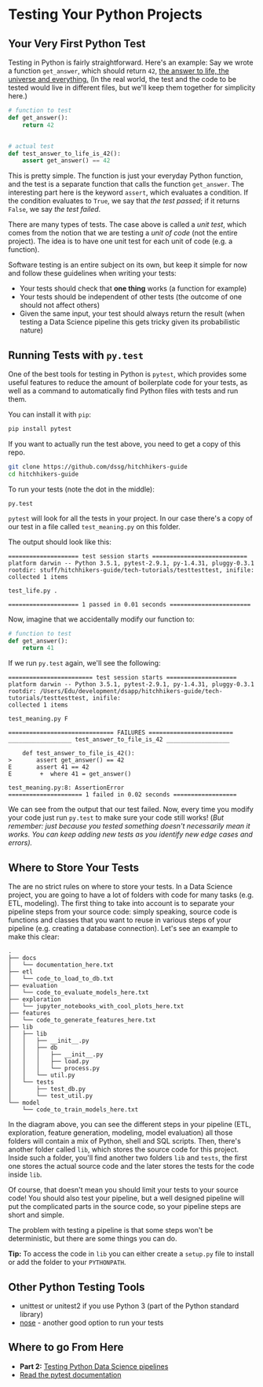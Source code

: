 # Testing Your Python Projects

## Your Very First Python Test

Testing in Python is fairly straightforward. Here's an example: Say we wrote a function `get_answer`, which should return `42`, [the answer to life, the universe and everything.](http://hitchhikers.wikia.com/wiki/42) (In the real world, 
the test and the code to be tested would live in different files, but we'll keep them together for simplicity here.) 

```python
# function to test
def get_answer():
    return 42


# actual test
def test_answer_to_life_is_42():
    assert get_answer() == 42
```

This is pretty simple. The function is just your everyday Python function, and the test is a separate 
function that calls the function `get_answer`. The interesting part here is the keyword `assert`, which 
evaluates a condition. If the condition evaluates to `True`, we say that *the test passed*; if it returns `False`, we say *the test failed*.

There are many types of tests. The case above is called a *unit test*, which comes from the notion 
that we are testing a *unit of code* (not the entire project). The idea is to have one unit test for each
unit of code (e.g. a function).

Software testing is an entire subject on its own, but keep it simple for now and follow these guidelines 
when writing your tests:

*   Your tests should check that **one thing** works (a function for example)
*   Your tests should be independent of other tests (the outcome of one should not affect others)
*   Given the same input, your test should always return the result (when testing a Data Science pipeline this gets tricky given its probabilistic nature)

## Running Tests with `py.test`

One of the best tools for testing in Python is `pytest`, which provides some useful features to reduce 
the amount of boilerplate code for your tests, as well as a command to automatically find Python files with 
tests and run them.

You can install it with `pip`:
```bash
pip install pytest
```

If you want to actually run the test above, you need to get a copy of this repo.
```bash
git clone https://github.com/dssg/hitchhikers-guide
cd hitchhikers-guide
```

To run your tests (note the dot in the middle):
```
py.test
```

`pytest` will look for all the tests in your project. In our case there's a copy of our test in a file called `test_meaning.py` on this folder.

The output should look like this:

```
==================== test session starts ===========================
platform darwin -- Python 3.5.1, pytest-2.9.1, py-1.4.31, pluggy-0.3.1
rootdir: stuff/hitchhikers-guide/tech-tutorials/testtesttest, inifile:
collected 1 items

test_life.py .

==================== 1 passed in 0.01 seconds =======================
```

Now, imagine that we accidentally modify our function to:

```python
# function to test
def get_answer():
    return 41
```

If we run `py.test` again, we'll see the following:

```
======================== test session starts ====================
platform darwin -- Python 3.5.1, pytest-2.9.1, py-1.4.31, pluggy-0.3.1
rootdir: /Users/Edu/development/dsapp/hitchhikers-guide/tech-tutorials/testtesttest, inifile:
collected 1 items

test_meaning.py F

============================== FAILURES ========================
__________________ test_answer_to_file_is_42 __________________

    def test_answer_to_file_is_42():
>       assert get_answer() == 42
E       assert 41 == 42
E        +  where 41 = get_answer()

test_meaning.py:8: AssertionError
===================== 1 failed in 0.02 seconds ==================
```

We can see from the output that our test failed. Now, every time you modify your code just run `py.test` to make sure your code still works! (*But remember: just because you tested something doesn't necessarily mean it works. You can keep adding new tests as you identify new edge cases and errors).*

## Where to Store Your Tests

The are no strict rules on where to store your tests. In a Data Science project, you are going to have a lot of folders with code for many tasks (e.g. ETL, modeling). The first thing to take into account is to separate your pipeline steps from your source code: simply speaking, source code is functions and classes that you want to reuse in various steps of your pipeline (e.g. creating a database connection). Let's see an example to make this clear:

```
.
├── docs
│   └── documentation_here.txt
├── etl
│   └── code_to_load_to_db.txt
├── evaluation
│   └── code_to_evaluate_models_here.txt
├── exploration
│   └── jupyter_notebooks_with_cool_plots_here.txt
├── features
│   └── code_to_generate_features_here.txt
├── lib
│   ├── lib
│   │   ├── __init__.py
│   │   ├── db
│   │   │   ├── __init__.py
│   │   │   ├── load.py
│   │   │   └── process.py
│   │   └── util.py
│   └── tests
│       ├── test_db.py
│       └── test_util.py
└── model
    └── code_to_train_models_here.txt
```

In the diagram above, you can see the different steps in your pipeline (ETL, exploration, feature generation, modeling, model evaluation) all those folders will contain a mix of Python, shell and SQL scripts. Then, there's another folder called `lib`, which stores the source code for this project. Inside such a folder, you'll find another two folders `lib` and `tests`, the first one stores the actual source code and the later stores the tests for the code inside `lib`.

Of course, that doesn't mean you should limit your tests to your source code! You should also test your pipeline, but a well designed pipeline will put the complicated parts in the source code, so your pipeline steps are short and simple.

The problem with testing a pipeline is that some steps won't be deterministic, but there are some things you can do.

**Tip:** To access the code in `lib` you can either create a `setup.py` file to install or add the folder to your `PYTHONPATH`.

## 

## Other Python Testing Tools

*   unittest or unitest2 if you use Python 3 (part of the Python standard library)
*   [nose](https://github.com/nose-devs/nose) - another good option to run your tests


## Where to go From Here

-   **Part 2:** [Testing Python Data Science pipelines](ds_testing.md)
-   [Read the pytest documentation](http://pytest.org/latest/)

